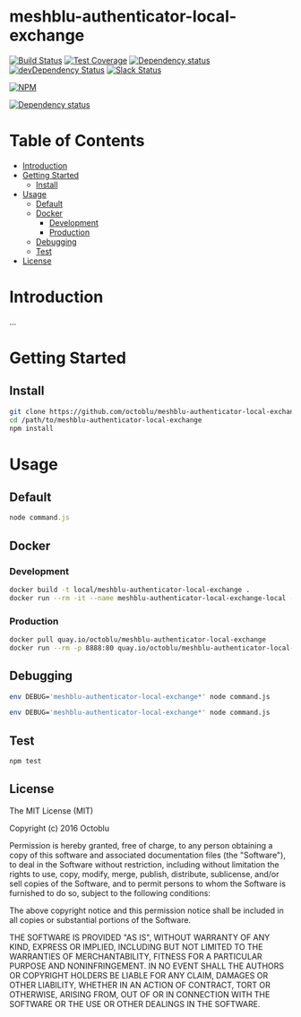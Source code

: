 # meshblu-authenticator-local-exchange

[![Build Status](https://travis-ci.org/octoblu/meshblu-authenticator-local-exchange.svg?branch=master)](https://travis-ci.org/octoblu/meshblu-authenticator-local-exchange)
[![Test Coverage](https://codecov.io/gh/octoblu/meshblu-authenticator-local-exchange/branch/master/graph/badge.svg)](https://codecov.io/gh/octoblu/meshblu-authenticator-local-exchange)
[![Dependency status](http://img.shields.io/david/octoblu/meshblu-authenticator-local-exchange.svg?style=flat)](https://david-dm.org/octoblu/meshblu-authenticator-local-exchange)
[![devDependency Status](http://img.shields.io/david/dev/octoblu/meshblu-authenticator-local-exchange.svg?style=flat)](https://david-dm.org/octoblu/meshblu-authenticator-local-exchange#info=devDependencies)
[![Slack Status](http://community-slack.octoblu.com/badge.svg)](http://community-slack.octoblu.com)

[![NPM](https://nodei.co/npm/meshblu-authenticator-local-exchange.svg?style=flat)](https://npmjs.org/package/meshblu-authenticator-local-exchange)

[![Dependency status](http://img.shields.io/david/octoblu/meshblu-authenticator-local-exchange.svg?style=flat)](https://david-dm.org/octoblu/meshblu-authenticator-local-exchange)


# Table of Contents

* [Introduction](#introduction)
* [Getting Started](#getting-started)
  * [Install](#install)
* [Usage](#usage)
  * [Default](#default)
  * [Docker](#docker)
    * [Development](#development)
    * [Production](#production)
  * [Debugging](#debugging)
  * [Test](#test)
* [License](#license)

# Introduction

...

# Getting Started

## Install

```bash
git clone https://github.com/octoblu/meshblu-authenticator-local-exchange.git
cd /path/to/meshblu-authenticator-local-exchange
npm install
```

# Usage

## Default

```javascript
node command.js
```

## Docker 

### Development

```bash
docker build -t local/meshblu-authenticator-local-exchange .
docker run --rm -it --name meshblu-authenticator-local-exchange-local -p 8888:80 local/meshblu-authenticator-local-exchange
```

### Production

```bash
docker pull quay.io/octoblu/meshblu-authenticator-local-exchange
docker run --rm -p 8888:80 quay.io/octoblu/meshblu-authenticator-local-exchange
```

## Debugging

```bash
env DEBUG='meshblu-authenticator-local-exchange*' node command.js
```

```bash
env DEBUG='meshblu-authenticator-local-exchange*' node command.js
```

## Test 

```bash
npm test
```

## License

The MIT License (MIT)

Copyright (c) 2016 Octoblu

Permission is hereby granted, free of charge, to any person obtaining a copy
of this software and associated documentation files (the "Software"), to deal
in the Software without restriction, including without limitation the rights
to use, copy, modify, merge, publish, distribute, sublicense, and/or sell
copies of the Software, and to permit persons to whom the Software is
furnished to do so, subject to the following conditions:

The above copyright notice and this permission notice shall be included in all
copies or substantial portions of the Software.

THE SOFTWARE IS PROVIDED "AS IS", WITHOUT WARRANTY OF ANY KIND, EXPRESS OR
IMPLIED, INCLUDING BUT NOT LIMITED TO THE WARRANTIES OF MERCHANTABILITY,
FITNESS FOR A PARTICULAR PURPOSE AND NONINFRINGEMENT. IN NO EVENT SHALL THE
AUTHORS OR COPYRIGHT HOLDERS BE LIABLE FOR ANY CLAIM, DAMAGES OR OTHER
LIABILITY, WHETHER IN AN ACTION OF CONTRACT, TORT OR OTHERWISE, ARISING FROM,
OUT OF OR IN CONNECTION WITH THE SOFTWARE OR THE USE OR OTHER DEALINGS IN THE
SOFTWARE.
